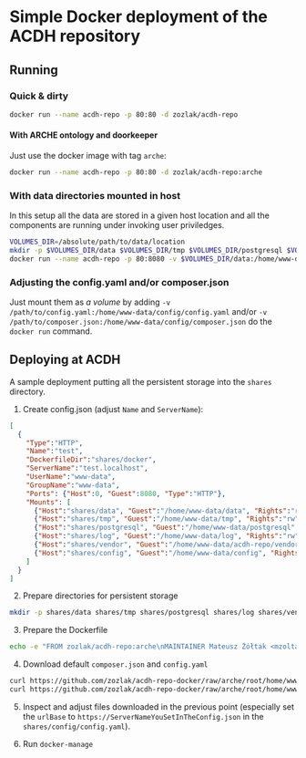 # Simple Docker deployment of the ACDH repository

## Running

### Quick & dirty

```bash
docker run --name acdh-repo -p 80:80 -d zozlak/acdh-repo
```

#### With ARCHE ontology and doorkeeper

Just use the docker image with tag `arche`:

```bash
docker run --name acdh-repo -p 80:80 -d zozlak/acdh-repo:arche
```

### With data directories mounted in host

In this setup all the data are stored in a given host location and all the components are running under invoking user priviledges.

```bash
VOLUMES_DIR=/absolute/path/to/data/location
mkdir -p $VOLUMES_DIR/data $VOLUMES_DIR/tmp $VOLUMES_DIR/postgresql $VOLUMES_DIR/log $VOLUMES_DIR/vendor
docker run --name acdh-repo -p 80:8080 -v $VOLUMES_DIR/data:/home/www-data/data -v $VOLUMES_DIR/tmp:/home/www-data/tmp -v $VOLUMES_DIR/postgresql:/home/www-data/postgresql -v $VOLUMES_DIR/log:/home/www-data/log -v $VOLUMES_DIR/vendor:/home/www-data/docroot/vendor -e USER_UID=`id -u` -e USER_GID=`id -g` -d zozlak/acdh-repo
```

### Adjusting the config.yaml and/or composer.json

Just mount them as *a volume* by adding `-v /path/to/config.yaml:/home/www-data/config/config.yaml` and/or `-v /path/to/composer.json:/home/www-data/config/composer.json` do the `docker run` command.

## Deploying at ACDH

A sample deployment putting all the persistent storage into the `shares` directory.

1. Create config.json
  (adjust `Name` and `ServerName`):
```json
[
  {
    "Type":"HTTP",
    "Name":"test",
    "DockerfileDir":"shares/docker",
    "ServerName":"test.localhost",
    "UserName":"www-data",
    "GroupName":"www-data",
    "Ports": {"Host":0, "Guest":8080, "Type":"HTTP"},
    "Mounts": [
      {"Host":"shares/data", "Guest":"/home/www-data/data", "Rights":"rw"},
      {"Host":"shares/tmp", "Guest":"/home/www-data/tmp", "Rights":"rw"},
      {"Host":"shares/postgresql", "Guest":"/home/www-data/postgresql", "Rights":"rw"},
      {"Host":"shares/log", "Guest":"/home/www-data/log", "Rights":"rw"},
      {"Host":"shares/vendor", "Guest":"/home/www-data/acdh-repo/vendor", "Rights":"rw"},
      {"Host":"shares/config", "Guest":"/home/www-data/config", "Rights":"rw"}
    ]
  }
]
```
2. Prepare directories for persistent storage
```bash
mkdir -p shares/data shares/tmp shares/postgresql shares/log shares/vendor shares/docker shares/config
```
3. Prepare the Dockerfile
```bash
echo -e "FROM zozlak/acdh-repo:arche\nMAINTAINER Mateusz Żółtak <mzoltak@oeaw.ac.at>" > shares/docker/Dockerfile
```

4. Download default `composer.json` and `config.yaml`
```bash
curl https://github.com/zozlak/acdh-repo-docker/raw/arche/root/home/www-data/config/composer.json > shares/config/composer.json
curl https://github.com/zozlak/acdh-repo-docker/raw/arche/root/home/www-data/config/config.yaml > shares/config/config.yaml
```

5. Inspect and adjust files downloaded in the previous point (especially set the `urlBase` to `https://ServerNameYouSetInTheConfig.json` in the `shares/config/config.yaml`).

6. Run `docker-manage`

